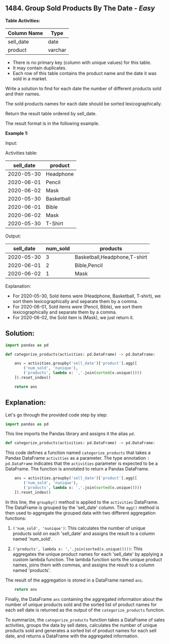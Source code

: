 ## 1484. Group Sold Products By The Date - *Easy*

**Table Activities:**

| Column Name | Type    |
|-------------|---------|
| sell_date   | date    |
| product     | varchar |

* There is no primary key (column with unique values) for this table.
* It may contain duplicates.
* Each row of this table contains the product name and the date it was sold in a market.

Write a solution to find for each date the number of different products sold and their names.

The sold products names for each date should be sorted lexicographically.

Return the result table ordered by sell_date.

The result format is in the following example.

**Example 1:**

Input: 

Activities table:

| sell_date  | product     |
|------------|------------|
| 2020-05-30 | Headphone  |
| 2020-06-01 | Pencil     |
| 2020-06-02 | Mask       |
| 2020-05-30 | Basketball |
| 2020-06-01 | Bible      |
| 2020-06-02 | Mask       |
| 2020-05-30 | T-Shirt    |

Output: 

| sell_date  | num_sold | products                     |
|------------|----------|------------------------------|
| 2020-05-30 | 3        | Basketball,Headphone,T-shirt |
| 2020-06-01 | 2        | Bible,Pencil                 |
| 2020-06-02 | 1        | Mask                         |

Explanation: 
* For 2020-05-30, Sold items were (Headphone, Basketball, T-shirt), we sort them lexicographically and separate them by a comma.
* For 2020-06-01, Sold items were (Pencil, Bible), we sort them lexicographically and separate them by a comma.
* For 2020-06-02, the Sold item is (Mask), we just return it.

## **Solution:**

```python
import pandas as pd

def categorize_products(activities: pd.DataFrame) -> pd.DataFrame:

    ans = activities.groupby('sell_date')['product'].agg([
        ('num_sold', 'nunique'),
        ('products', lambda x: ','.join(sorted(x.unique())))
    ]).reset_index()

    return ans
```

## Explanation:

Let's go through the provided code step by step:

```python
import pandas as pd
```
This line imports the Pandas library and assigns it the alias `pd`.

```python
def categorize_products(activities: pd.DataFrame) -> pd.DataFrame:
```
This code defines a function named `categorize_products` that takes a Pandas DataFrame `activities` as a parameter. The type annotation `: pd.DataFrame` indicates that the `activities` parameter is expected to be a DataFrame. The function is annotated to return a Pandas DataFrame.

```python
    ans = activities.groupby('sell_date')['product'].agg([
        ('num_sold', 'nunique'),
        ('products', lambda x: ','.join(sorted(x.unique())))
    ]).reset_index()
```
In this line, the `groupby()` method is applied to the `activities` DataFrame. The DataFrame is grouped by the 'sell_date' column. The `agg()` method is then used to aggregate the grouped data with two different aggregation functions:

1. `('num_sold', 'nunique')`: This calculates the number of unique products sold on each 'sell_date' and assigns the result to a column named 'num_sold'.

2. `('products', lambda x: ','.join(sorted(x.unique())))`: This aggregates the unique product names for each 'sell_date' by applying a custom lambda function. The lambda function sorts the unique product names, joins them with commas, and assigns the result to a column named 'products'.

The result of the aggregation is stored in a DataFrame named `ans`.

```python
    return ans
```
Finally, the DataFrame `ans` containing the aggregated information about the number of unique products sold and the sorted list of product names for each sell date is returned as the output of the `categorize_products` function.

To summarize, the `categorize_products` function takes a DataFrame of sales activities, groups the data by sell dates, calculates the number of unique products sold and generates a sorted list of product names for each sell date, and returns a DataFrame with the aggregated information.
